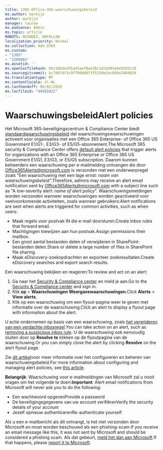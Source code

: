 ```yaml
---
title: 1385-Office-365-waarschuwingsbeleid
ms.author: markjjo
author: markjjo
manager: lauraw
ms.audience: Admin
ms.topic: article
ROBOTS: NOINDEX, NOFOLLOW
localization_priority: Normal
ms.collection: Adm_O365
ms.custom:
- "1385"
- "3200002"
ms.assetid: ''
ms.openlocfilehash: 05c58bded5ba45aef8ae3bc1d33491e6e0365c18
ms.sourcegitcommit: bc7d6f4f3c9f7060d073f5130e1ec856e248d020
ms.translationtype: MT
ms.contentlocale: nl-NL
ms.lasthandoff: 06/02/2020
ms.locfileid: "44502422"
---
```

# <a name="alert-policies"></a><span data-ttu-id="e34ef-102">Waarschuwingsbeleid</span><span class="sxs-lookup"><span data-stu-id="e34ef-102">Alert policies</span></span>

<span data-ttu-id="e34ef-103">Het Microsoft 365-beveiligingscentrum & Compliance Center biedt [standaardwaarschuwingsbeleid](https://docs.microsoft.com/microsoft-365/compliance/alert-policies#default-alert-policies) dat waarschuwingswaarschuwingen activeert voor organisaties met een Office 365 Enterprise- of Office 365 US Government E1/G1-, E3/G3- of E5/G5-abonnement.</span><span class="sxs-lookup"><span data-stu-id="e34ef-103">The Microsoft 365 security & Compliance Center offers [default alert policies](https://docs.microsoft.com/microsoft-365/compliance/alert-policies#default-alert-policies) that trigger alerts for organizations with an Office 365 Enterprise or Office 365 US Government E1/G1, E3/G3, or E5/G5 subscription.</span></span> <span data-ttu-id="e34ef-104">Daarom kunnen beheerders een waarschuwing per e-mailmelding ontvangen die door Office365Alerts@microsoft.com is verzonden met een onderwerpregel zoals "Een waarschuwing met een lage ernst: *naam van waarschuwingsbeleid".*</span><span class="sxs-lookup"><span data-stu-id="e34ef-104">Therefore, admins may receive an alert email notification sent by Office365Alerts@microsoft.com with a subject line such as "A low-severity alert: *name of alert policy*".</span></span> <span data-ttu-id="e34ef-105">Waarschuwingsmeldingen worden verzonden wanneer waarschuwingen worden geactiveerd voor veelvoorkomende activiteiten, zoals wanneer gebruikers:</span><span class="sxs-lookup"><span data-stu-id="e34ef-105">Alert notifications are sent when alerts are triggered for common activities, such as when users:</span></span>

- <span data-ttu-id="e34ef-106">Maak regels voor postvak IN die e-mail doorsturen.</span><span class="sxs-lookup"><span data-stu-id="e34ef-106">Create inbox rules that forward email.</span></span>
- <span data-ttu-id="e34ef-107">Machtigingen toewijzen aan hun postvak.</span><span class="sxs-lookup"><span data-stu-id="e34ef-107">Assign permissions their mailbox.</span></span>
- <span data-ttu-id="e34ef-108">Een groot aantal bestanden delen of verwijderen in SharePoint-bestanden delen.</span><span class="sxs-lookup"><span data-stu-id="e34ef-108">Share or delete a large number of files in SharePoint file sharing.</span></span>
- <span data-ttu-id="e34ef-109">Maak eDiscovery-zoekopdrachten en exporteer zoekresultaten.</span><span class="sxs-lookup"><span data-stu-id="e34ef-109">Create eDiscovery searches and export search results.</span></span>

<span data-ttu-id="e34ef-110">Een waarschuwing bekijken en reageren:</span><span class="sxs-lookup"><span data-stu-id="e34ef-110">To review and act on an alert:</span></span>

1. <span data-ttu-id="e34ef-111">Ga naar het [Security & Compliance center](https://protection.office.com) en meld je aan.</span><span class="sxs-lookup"><span data-stu-id="e34ef-111">Go to the [Security & Compliance center](https://protection.office.com) and sign in.</span></span>
2. <span data-ttu-id="e34ef-112">Klik **op**  >  **Waarschuwingen Weergavewaarschuwingen**.</span><span class="sxs-lookup"><span data-stu-id="e34ef-112">Click **Alerts** > **View alerts**.</span></span>
3. <span data-ttu-id="e34ef-113">Klik op een waarschuwing om een flyout-pagina weer te geven met informatie over de waarschuwing.</span><span class="sxs-lookup"><span data-stu-id="e34ef-113">Click an alert to display a flyout page with information about the alert.</span></span>

<span data-ttu-id="e34ef-114">U actie ondernemen op basis van een waarschuwing, zoals [het verwijderen van een verdachte inboxregel](https://docs.microsoft.com/microsoft-365/security/office-365-security/responding-to-a-compromised-email-account).</span><span class="sxs-lookup"><span data-stu-id="e34ef-114">You can take action on an alert, such as [removing a suspicious inbox rule](https://docs.microsoft.com/microsoft-365/security/office-365-security/responding-to-a-compromised-email-account).</span></span> <span data-ttu-id="e34ef-115">U de waarschuwing ook eenvoudig sluiten door op **Resolve te** klikken op de flyoutpagina van de waarschuwing.</span><span class="sxs-lookup"><span data-stu-id="e34ef-115">Or you can simply close the alert by clicking **Resolve** on the alert flyout page.</span></span>

<span data-ttu-id="e34ef-116">Zie [dit artikel](https://docs.microsoft.com/microsoft-365/compliance/alert-policies)voor meer informatie over het configureren en beheren van waarschuwingsbeleid.</span><span class="sxs-lookup"><span data-stu-id="e34ef-116">For more information about configuring and managing alert policies, see  [this article](https://docs.microsoft.com/microsoft-365/compliance/alert-policies).</span></span>

<span data-ttu-id="e34ef-117">**Belangrijk**: Waarschuwing voor e-mailmeldingen van Microsoft zal u nooit vragen om het volgende te doen:</span><span class="sxs-lookup"><span data-stu-id="e34ef-117">**Important**: Alert email notifications from Microsoft will never ask you to do the following:</span></span>

- <span data-ttu-id="e34ef-118">Een wachtwoord opgeven</span><span class="sxs-lookup"><span data-stu-id="e34ef-118">Provide a password</span></span>
- <span data-ttu-id="e34ef-119">De beveiligingsgegevens van uw account verifiëren</span><span class="sxs-lookup"><span data-stu-id="e34ef-119">Verify the security details of your account</span></span>
- <span data-ttu-id="e34ef-120">Jezelf opnieuw authenticeren</span><span class="sxs-lookup"><span data-stu-id="e34ef-120">Re-authenticate yourself</span></span>

<span data-ttu-id="e34ef-121">Als u een e-mailbericht als dit ontvangt, is het niet verzonden door Microsoft en moet worden beschouwd als een phishing-scam.</span><span class="sxs-lookup"><span data-stu-id="e34ef-121">If you receive an email message like this, it was not sent by Microsoft and should be considered a phishing scam.</span></span> <span data-ttu-id="e34ef-122">Als dat gebeurt, [meld het dan aan Microsoft](https://docs.microsoft.com/microsoft-365/security/office-365-security/report-junk-email-and-phishing-scams-in-outlook-on-the-web-eop).</span><span class="sxs-lookup"><span data-stu-id="e34ef-122">If that happens, please [report it to Microsoft](https://docs.microsoft.com/microsoft-365/security/office-365-security/report-junk-email-and-phishing-scams-in-outlook-on-the-web-eop).</span></span>